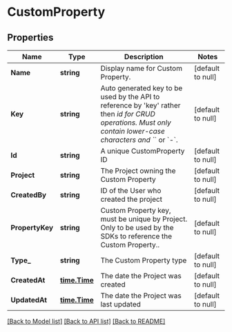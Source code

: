 # CustomProperty

## Properties
Name | Type | Description | Notes
------------ | ------------- | ------------- | -------------
**Name** | **string** | Display name for Custom Property. | [default to null]
**Key** | **string** | Auto generated key to be used by the API to reference by &#x27;key&#x27; rather then _id for CRUD operations. Must only contain lower-case characters and &#x60;_&#x60; or &#x60;-&#x60;. | [default to null]
**Id** | **string** | A unique CustomProperty ID | [default to null]
**Project** | **string** | The Project owning the Custom Property | [default to null]
**CreatedBy** | **string** | ID of the User who created the project | [default to null]
**PropertyKey** | **string** | Custom Property key, must be unique by Project. Only to be used by the SDKs to reference the Custom Property.. | [default to null]
**Type_** | **string** | The Custom Property type | [default to null]
**CreatedAt** | [**time.Time**](time.Time.md) | The date the Project was created | [default to null]
**UpdatedAt** | [**time.Time**](time.Time.md) | The date the Project was last updated | [default to null]

[[Back to Model list]](../README.md#documentation-for-models) [[Back to API list]](../README.md#documentation-for-api-endpoints) [[Back to README]](../README.md)

